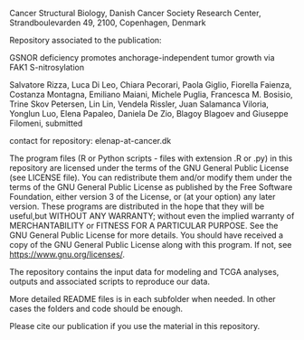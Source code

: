 Cancer Structural Biology, Danish Cancer Society Research Center, Strandboulevarden 49, 2100, Copenhagen, Denmark
  
Repository associated to the publication:


GSNOR deficiency promotes anchorage-independent tumor growth via FAK1 S-nitrosylation

Salvatore Rizza, Luca Di Leo, Chiara Pecorari, Paola Giglio, Fiorella Faienza, Costanza Montagna, Emiliano Maiani, Michele Puglia, Francesca M. Bosisio, Trine Skov Petersen, Lin Lin, Vendela Rissler, Juan Salamanca Viloria, Yonglun Luo, Elena Papaleo, Daniela De Zio, Blagoy Blagoev and Giuseppe Filomeni, submitted 

contact for repository:  elenap-at-cancer.dk


The program files (R or Python scripts - files with extension .R or .py) in this repository are licensed under the terms of the GNU General Public License (see LICENSE file). You can redistribute them and/or modify them under the terms of the GNU General Public License as published by the Free Software Foundation, either version 3 of the License, or (at your option) any later version. These programs are distributed in the hope that they will be useful,but WITHOUT ANY WARRANTY; without even the implied warranty of MERCHANTABILITY or FITNESS FOR A PARTICULAR PURPOSE. See the GNU General Public License for more details. You should have received a copy of the GNU General Public License along with this program. If not, see https://www.gnu.org/licenses/.


The repository contains the input data for modeling and TCGA analyses, outputs and associated scripts to reproduce our data. 

More detailed README files is in each subfolder when needed. In other cases the folders and code should be enough.

Please cite our publication if you use the material in this repository.


